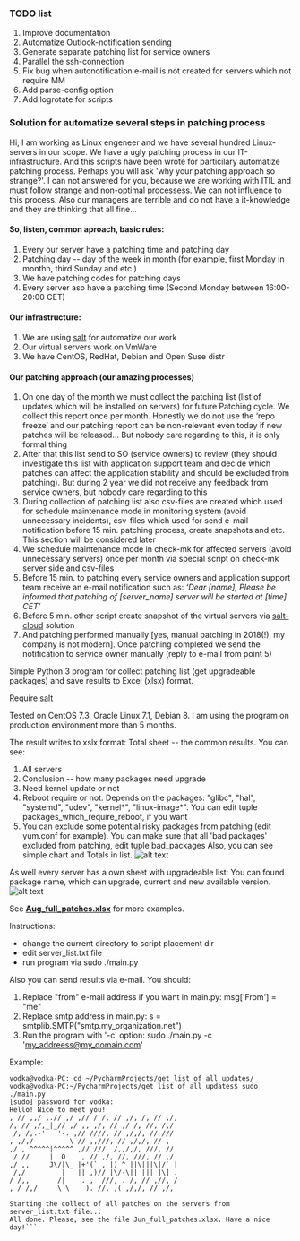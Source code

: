 ### TODO list
1) Improve documentation
2) Automatize Outlook-notification sending
3) Generate separate patching list for service owners
4) Parallel the ssh-connection
5) Fix bug when autonotification e-mail is not created for servers which not require MM
6) Add parse-config option
7) Add logrotate for scripts

### Solution for automatize several steps in patching process
Hi, I am working as Linux engeneer and we have several hundred Linux-servers in our scope. We have a ugly patching process in our IT-infrastructure. And this scripts have been wrote for particilary automatize patching process. 
Perhaps you will ask 'why your patching approach so strange?'. I can not answered for you, because we are working with ITIL and must follow strange and non-optimal processess. We can not influence to this process. Also our managers are terrible and do not have a it-knowledge and they are thinking that all fine... 

#### So, listen, common aproach, basic rules:
1) Every our server have a patching time and patching day
2) Patching day -- day of the week in month (for example, first Monday in monthh, third Sunday and etc.)
3) We have patching codes for patching days
4) Every server aso have a patching time (Second Monday between 16:00-20:00 CET)

#### Our infrastructure:
1) We are using [salt](https://github.com/saltstack/salt) for automatize our work
2) Our virtual servers work on VmWare
3) We have CentOS, RedHat, Debian and Open Suse distr

#### Our patching approach (our amazing processes)
1) On one day of the month we must collect the patching list (list of updates which will be installed on servers) for future Patching cycle. We collect this report once per month. Honestly we do not use the ‘repo freeze’ and our patching report can be non-relevant even today if new patches will be released… But nobody care regarding to this, it is only formal thing
2) After that this list send to SO (service owners) to review (they should investigate this list with application support team and decide which patches can affect the application stability and should be excluded from patching). But during 2 year we did not receive any feedback from service owners, but nobody care regarding to this
3) During collection of patching list also csv-files are created which used for schedule maintenance mode in monitoring system (avoid unnecessary incidents), csv-files which used for send e-mail notification before 15 min. patching process, create snapshots and etc. This section will be considered later
4) We schedule maintenance mode in check-mk for affected servers (avoid unnecessary servers) once per month via special script on check-mk server side and csv-files
5) Before 15 min. to patching every service owners and application support team receive an e-mail notification such as:
*‘Dear [name],
Please be informed that patching of [server_name] server will be started at [time] CET’*
6) Before 5 min. other script create snapshot of the virtual servers via [salt-cloud](https://docs.saltstack.com/en/latest/topics/cloud/vmware.html#configuration) solution
7) And patching performed manually [yes, manual patching in 2018(!), my company is not modern]. Once patching completed we send the notification to service owner manually (reply to e-mail from point 5)



Simple Python 3 program for collect patching list (get upgradeable packages) and save results to Excel (xlsx) format.

Require [salt](https://github.com/saltstack/salt)

Tested on CentOS 7.3, Oracle Linux 7.1, Debian 8. I am using the program on production environment more than 5 months.

The result writes to xslx format:
Total sheet -- the common results. You can see:
1) All servers
2) Conclusion -- how many packages need upgrade
3) Need kernel update or not
3) Reboot require or not. Depends on the packages: "glibc", "hal", "systemd", "udev", "kernel*", "linux-image*". You can edit tuple packages_which_require_reboot, if you want
4) You can exclude some potential risky packages from patching (edit yum.conf for example). You can make sure that all 'bad packages' excluded from patching, edit tuple bad_packages
Also, you can see simple chart and Totals in list.
![alt text](https://github.com/4815162342lost/get_all_updates_list_via_salt/blob/master/screenshots/Screenshot%20from%202017-07-10%2000-00-44.png)

As well every server has a own sheet with upgradeable list:
You can found package name, which can upgrade, current and new available version.
![alt text](https://github.com/4815162342lost/get_all_updates_list_via_salt/blob/master/screenshots/Screenshot%20from%202017-07-10%2000-01-02.png)

See [**Aug_full_patches.xlsx**](https://github.com/4815162342lost/get_all_updates_list_via_salt/blob/master/screenshots/Aug_full_patches.xlsx?raw=true)  for more examples.


Instructions:
- change the current directory to script placement dir
- edit server_list.txt file
- run program via sudo ./main.py

Also you can send results via e-mail.
You should:
1) Replace "from" e-mail address if you want in main.py:
msg['From'] = "me"
2) Replace smtp address in main.py:
s = smtplib.SMTP("smtp.my_organization.net")
3) Run the program with '-c' option:
sudo ./main.py -c 'my_addreess@my_domain.com'

Example:
```
vodka@vodka-PC: cd ~/PycharmProjects/get_list_of_all_updates/
vodka@vodka-PC:~/PycharmProjects/get_list_of_all_updates$ sudo ./main.py 
[sudo] password for vodka: 
Hello! Nice to meet you!
, // ,,/ ,.// ,/ ,// / /, // ,/, /, // ,/,
/, // ,/,_|_// ,/ ,, ,/, // ,/ /, //, /,/
 /, /,.-'   '-. ,// ////, // ,/,/, // ///
, ,/,/         \ // ,,///, // ,/,/, // ,
,/ , ^^^^^|^^^^^ ,// ///  /,,/,/, ///, //
 / //     |  O    , // ,/, //, ///, // ,/
,/ ,,     J\/|\_ |+'(` , |) ^ ||\|||\|/` |
 /,/         |   || ,)// |\/-\|| ||| |\] .
/ /,,       /|    . ,  ///, . /, // ,//, /
, / /,/     \ \    ). //, ,( ,/,/, // ,/,

Starting the collect of all patches on the servers from server_list.txt file...
All done. Please, see the file Jun_full_patches.xlsx. Have a nice day!```
